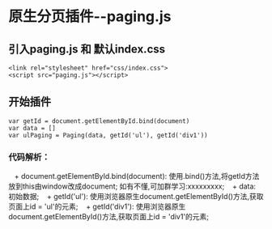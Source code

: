 # 原生分页插件--paging.js #

## 引入paging.js 和 默认index.css ##
```
<link rel="stylesheet" href="css/index.css">
<script src="paging.js"></script>
```
## 开始插件 ##
```
var getId = document.getElementById.bind(document)
var data = []
var ulPaging = Paging(data, getId('ul'), getId('div1'))
```
### 代码解析：
    + document.getElementById.bind(document): 使用.bind()方法,将getId方法放到this由window改成document; 如有不懂,可加群学习:xxxxxxxxx;
    + data: 初始数据;
    + getId('ul'): 使用浏览器原生document.getElementById()方法,获取页面上id = 'ul'的元素;
    + getId('div1'): 使用浏览器原生document.getElementById()方法,获取页面上id = 'div1'的元素;

